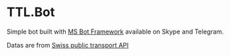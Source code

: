 # TTL.Bot
Simple bot built with [MS Bot Framework](https://dev.botframework.com) available on Skype and Telegram.

Datas are from [Swiss public transport API](https://transport.opendata.ch)